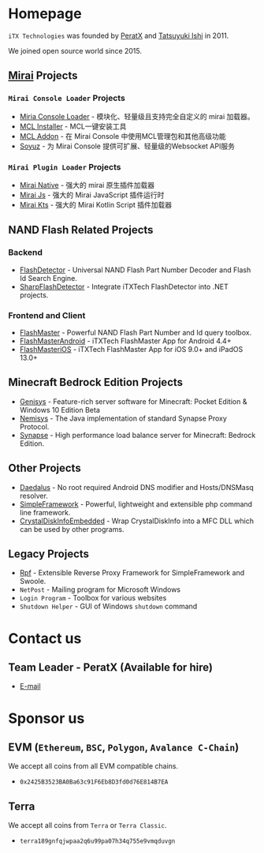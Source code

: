 # Homepage

`iTX Technologies` was founded by [PeratX](https://github.com/PeratX) and [Tatsuyuki Ishi](https://github.com/ishitatsuyuki) in 2011.

We joined open source world since 2015.

## [Mirai](https://github.com/mamoe/mirai) Projects

### `Mirai Console Loader` Projects

* [Miria Console Loader](https://github.com/iTXTech/mirai-console-loader) - 模块化、轻量级且支持完全自定义的 mirai 加载器。
* [MCL Installer](https://github.com/iTXTech/mcl-installer) - MCL一键安装工具
* [MCL Addon](https://github.com/iTXTech/mcl-addon) - 在 Mirai Console 中使用MCL管理包和其他高级功能
* [Soyuz](https://github.com/iTXTech/soyuz) - 为 Mirai Console 提供可扩展、轻量级的Websocket API服务

### `Mirai Plugin Loader` Projects

* [Mirai Native](https://github.com/iTXTech/mirai-native) - 强大的 mirai 原生插件加载器
* [Mirai Js](https://github.com/iTXTech/mirai-js) - 强大的 Mirai JavaScript 插件运行时
* [Mirai Kts](https://github.com/iTXTech/mirai-kts) - 强大的 Mirai Kotlin Script 插件加载器

## NAND Flash Related Projects

### Backend

* [FlashDetector](https://github.com/iTXTech/FlashDetector) - Universal NAND Flash Part Number Decoder and Flash Id Search Engine.
* [SharpFlashDetector](https://github.com/iTXTech/SharpFlashDetector) - Integrate iTXTech FlashDetector into .NET projects.

### Frontend and Client

* [FlashMaster](https://github.com/iTXTech/FlashMaster) - Powerful NAND Flash Part Number and Id query toolbox.
* [FlashMasterAndroid](https://github.com/iTXTech/FlashMasterAndroid) - iTXTech FlashMaster App for Android 4.4+
* [FlashMasteriOS](https://github.com/iTXTech/FlashMasteriOS) - iTXTech FlashMaster App for iOS 9.0+ and iPadOS 13.0+

## Minecraft Bedrock Edition Projects

* [Genisys](https://github.com/iTXTech/Genisys) - Feature-rich server software for Minecraft: Pocket Edition & Windows 10 Edition Beta
* [Nemisys](https://github.com/iTXTech/Nemisys) - The Java implementation of standard Synapse Proxy Protocol.
* [Synapse](https://github.com/iTXTech/Synapse) - High performance load balance server for Minecraft: Bedrock Edition.

## Other Projects

* [Daedalus](https://github.com/iTXTech/Daedalus) - No root required Android DNS modifier and Hosts/DNSMasq resolver.
* [SimpleFramework](https://github.com/iTXTech/SimpleFramework) - Powerful, lightweight and extensible php command line framework.
* [CrystalDiskInfoEmbedded](https://github.com/iTXTech/CrystalDiskInfoEmbedded) -
  Wrap CrystalDiskInfo into a MFC DLL which can be used by other programs.

## Legacy Projects

* [Rpf](https://github.com/iTXTech/Rpf) - Extensible Reverse Proxy Framework for SimpleFramework and Swoole.
* `NetPost` - Mailing program for Microsoft Windows
* `Login Program` - Toolbox for various websites
* `Shutdown Helper` - GUI of Windows `shutdown` command

# Contact us

## Team Leader - PeratX (Available for hire)

* [E-mail](mailto:peratx@itxtech.org)

# Sponsor us

## EVM (`Ethereum`, `BSC`, `Polygon`, `Avalance C-Chain`)

We accept all coins from all EVM compatible chains.

* `0x2425B3523BA0Ba63c91F6Eb8D3fd0d76E814B7EA`

## Terra

We accept all coins from `Terra` or `Terra Classic`.

* `terra189gnfqjwpaa2q6u99pa07h34q755e9vmqduvgn`
